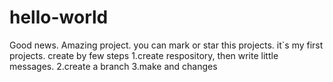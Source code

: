 # hello-world
Good news.
Amazing project.
you can mark or star this projects.
it`s my first projects.
create by few steps
1.create respository, then write little messages.
2.create a branch
3.make and changes
